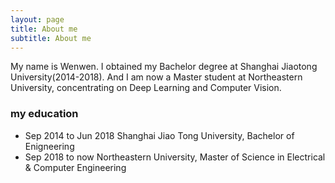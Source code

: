 ```yaml
---
layout: page
title: About me
subtitle: About me
---
```


My name is Wenwen. I obtained my Bachelor degree at Shanghai Jiaotong University(2014-2018). And I am now a Master student at Northeastern University, concentrating on Deep Learning and Computer Vision. 

### my education

- Sep 2014 to Jun 2018 Shanghai Jiao Tong University, Bachelor of Enigneering
- Sep 2018 to now Northeastern University, Master of Science in Electrical & Computer Engineering
